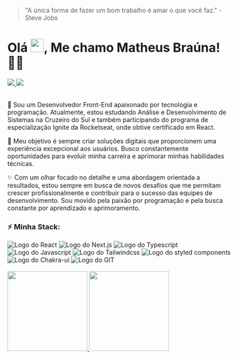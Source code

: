 > "A única forma de fazer um bom trabalho é amar o que você faz." - Steve Jobs

# Olá <img src="https://github.com/TheDudeThatCode/TheDudeThatCode/blob/master/Assets/Hi.gif" width="30px" height="30px">, Me chamo Matheus Braúna! 👨‍💻

<div>
  <a href="https://www.linkedin.com/in/matheus-brauna" target="_blank">
    <img src="https://img.shields.io/badge/LinkedIn-0077B5?style=for-the-badge&logo=linkedin&logoColor=white" target="_blank">
  </a>
  
  <a href="mailto:matheusbrauna.contato@gmail.com" target="_blank">
    <img src="https://img.shields.io/badge/Gmail-D14836?style=for-the-badge&logo=gmail&logoColor=white" target="_blank">
  </a>
</div>

<br />

<p>💬 Sou um Desenvolvedor Front-End apaixonado por tecnologia e programação. Atualmente, estou estudando Análise e Desenvolvimento de Sistemas na Cruzeiro do Sul e também participando do programa de especialização Ignite da Rocketseat, onde obtive certificado em React.
</p>

<p>🚀 Meu objetivo é sempre criar soluções digitais que proporcionem uma experiência excepcional aos usuários. Busco constantemente oportunidades para evoluir minha carreira e aprimorar minhas habilidades técnicas. </p>

<p>✨ Com um olhar focado no detalhe e uma abordagem orientada a resultados, estou sempre em busca de novos desafios que me permitam crescer profissionalmente e contribuir para o sucesso das equipes de desenvolvimento. Sou movido pela paixão por programação e pela busca constante por aprendizado e aprimoramento.</p>

### ⚡ Minha Stack:

<div>
    <img src="https://img.shields.io/badge/React-20232A?style=for-the-badge&logo=react&logoColor=61DAFB" alt="Logo do React" />
    <img src="https://img.shields.io/badge/Next.js-121214?style=for-the-badge&logo=next.js&logoColor=white" alt="Logo do Next.js" />
    <img src="https://img.shields.io/badge/TypeScript-007ACC?style=for-the-badge&logo=typescript&logoColor=white" alt="Logo do Typescript" />
    <img src="https://img.shields.io/badge/Javascript-EAD422?style=for-the-badge&logo=javascript&logoColor=121214" alt="Logo do Javascript" />
    <img src="https://img.shields.io/badge/Tailwind_CSS-38B2AC?style=for-the-badge&logo=tailwind-css&logoColor=white" alt="Logo do Tailwindcss" />
    <img src="https://img.shields.io/badge/Docker-DB7093?style=for-the-badge&logo=docker&logoColor=white" alt="Logo do styled components" />
    <img src="https://img.shields.io/badge/chakra--ui-61CACA?style=for-the-badge&logo=chakra-ui&logoColor=white" alt="Logo do Chakra-ui" />
    <img src="https://img.shields.io/badge/git-F44D27?style=for-the-badge&logo=git&logoColor=white" alt="Logo do GIT" />
</div>

<br />

<div align="left">
  <a href="https://github.com/matheusbrauna">
  <img height="180em" src="https://github-readme-stats.vercel.app/api?username=matheusbrauna&show_icons=true&theme=rose_pine&include_all_commits=true&count_private=true"/>
  <img height="180em" src="https://github-readme-stats.vercel.app/api/top-langs/?username=matheusbrauna&layout=compact&langs_count=7&theme=rose_pine"/>
</div>
